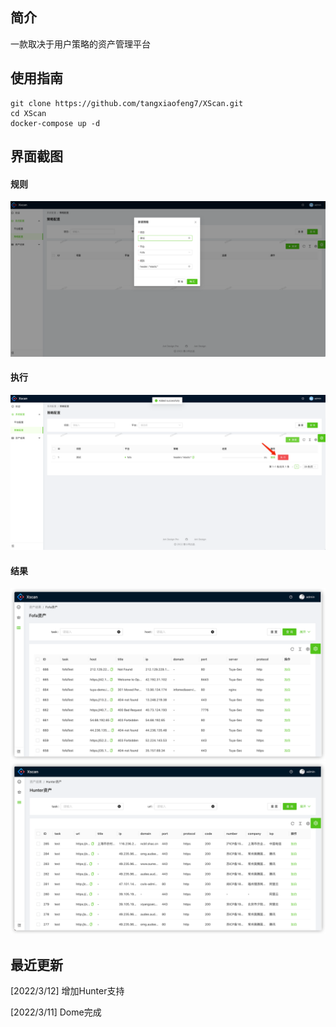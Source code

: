 ## 简介
一款取决于用户策略的资产管理平台

## 使用指南
```
git clone https://github.com/tangxiaofeng7/XScan.git
cd XScan
docker-compose up -d
```

## 界面截图
#### 规则
![img.png](images/rule.png)
#### 执行
![img.png](images/excute.png)
#### 结果
![img.png](images/fofalist.png)
![img.png](images/hunterlist.png)


## 最近更新

[2022/3/12] 增加Hunter支持

[2022/3/11] Dome完成

